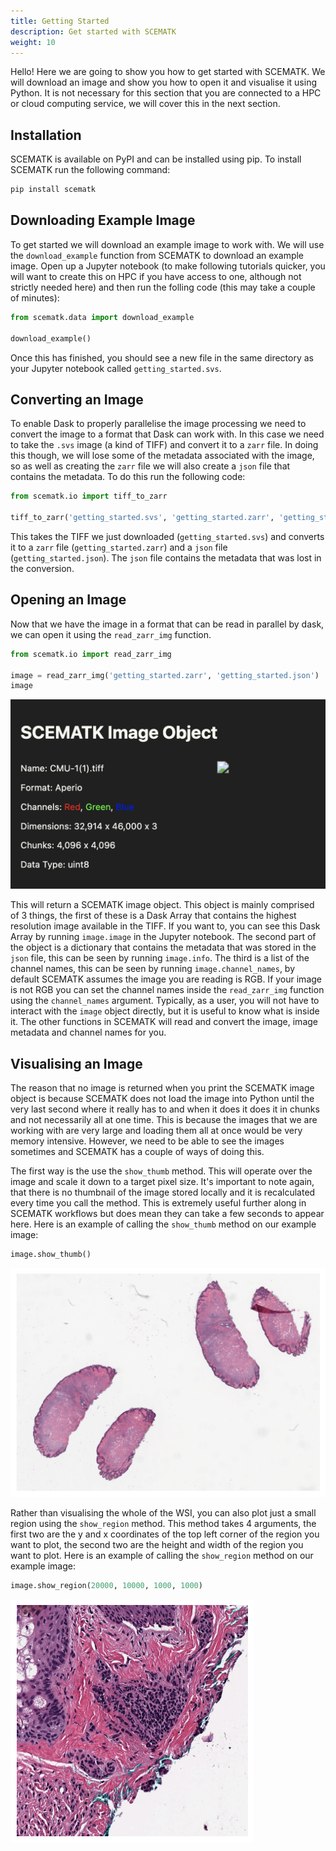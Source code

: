 ```yaml
---
title: Getting Started
description: Get started with SCEMATK
weight: 10
---
```


Hello! Here we are going to show you how to get started with SCEMATK. We will download an image and show you how to open it and visualise it using Python. It is not necessary for this section that you are connected to a HPC or cloud computing service, we will cover this in the next section.

## Installation

SCEMATK is available on PyPI and can be installed using pip. To install SCEMATK run the following command:

```bash
pip install scematk
```

## Downloading Example Image

To get started we will download an example image to work with. We will use the `download_example` function from SCEMATK to download an example image. Open up a Jupyter notebook (to make following tutorials quicker, you will want to create this on HPC if you have access to one, although not strictly needed here) and then run the folling code (this may take a couple of minutes):

```python
from scematk.data import download_example

download_example()
```

Once this has finished, you should see a new file in the same directory as your Jupyter notebook called `getting_started.svs`.

## Converting an Image

To enable Dask to properly parallelise the image processing we need to convert the image to a format that Dask can work with. In this case we need to take the `.svs` image (a kind of TIFF) and convert it to a `zarr` file. In doing this though, we will lose some of the metadata associated with the image, so as well as creating the `zarr` file we will also create a `json` file that contains the metadata. To do this run the following code:

```python
from scematk.io import tiff_to_zarr

tiff_to_zarr('getting_started.svs', 'getting_started.zarr', 'getting_started.json')
```

This takes the TIFF we just downloaded (`getting_started.svs`) and converts it to a `zarr` file (`getting_started.zarr`) and a `json` file (`getting_started.json`). The `json` file contains the metadata that was lost in the conversion.

## Opening an Image

Now that we have the image in a format that can be read in parallel by dask, we can open it using the `read_zarr_img` function.

```python
from scematk.io import read_zarr_img

image = read_zarr_img('getting_started.zarr', 'getting_started.json')
image
```

![Example Tile](./tile.png)

This will return a SCEMATK image object. This object is mainly comprised of 3 things, the first of these is a Dask Array that contains the highest resolution image available in the TIFF. If you want to, you can see this Dask Array by running `image.image` in the Jupyter notebook. The second part of the object is a dictionary that contains the metadata that was stored in the `json` file, this can be seen by running `image.info`. The third is a list of the channel names, this can be seen by running `image.channel_names`, by default SCEMATK assumes the image you are reading is RGB. If your image is not RGB you can set the channel names inside the `read_zarr_img` function using the `channel_names` argument. Typically, as a user, you will not have to interact with the `image` object directly, but it is useful to know what is inside it. The other functions in SCEMATK will read and convert the image, image metadata and channel names for you.

## Visualising an Image

The reason that no image is returned when you print the SCEMATK image object is because SCEMATK does not load the image into Python until the very last second where it really has to and when it does it does it in chunks and not necessarily all at one time. This is because the images that we are working with are very large and loading them all at once would be very memory intensive. However, we need to be able to see the images sometimes and SCEMATK has a couple of ways of doing this. 

The first way is the use the `show_thumb` method. This will operate over the image and scale it down to a target pixel size. It's important to note again, that there is no thumbnail of the image stored locally and it is recalculated every time you call the method. This is extremely useful further along in SCEMATK workflows but does mean they can take a few seconds to appear here. Here is an example of calling the `show_thumb` method on our example image:

```python
image.show_thumb()
```

![Example Thumbnail](./thumb.png)

Rather than visualising the whole of the WSI, you can also plot just a small region using the `show_region` method. This method takes 4 arguments, the first two are the y and x coordinates of the top left corner of the region you want to plot, the second two are the height and width of the region you want to plot. Here is an example of calling the `show_region` method on our example image:

```python
image.show_region(20000, 10000, 1000, 1000)
```

![Example Region](./region.png)